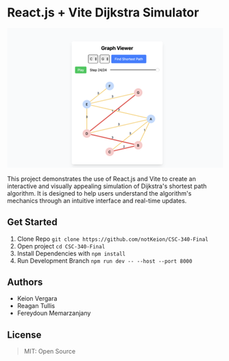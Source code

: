 # React.js + Vite Dijkstra Simulator
![alt text](ss.png)

This project demonstrates the use of React.js and Vite to create an interactive and visually appealing simulation of Dijkstra's shortest path algorithm. It is designed to help users understand the algorithm's mechanics through an intuitive interface and real-time updates. 


## Get Started

1. Clone Repo `git clone https://github.com/notKeion/CSC-340-Final`
2. Open project `cd CSC-340-Final`
2. Install Dependencies with `npm install`
3. Run Development Branch `npm run dev -- --host --port 8000`


## Authors
- Keion Vergara
- Reagan Tullis
- Fereydoun Memarzanjany

## License
> MIT: Open Source
